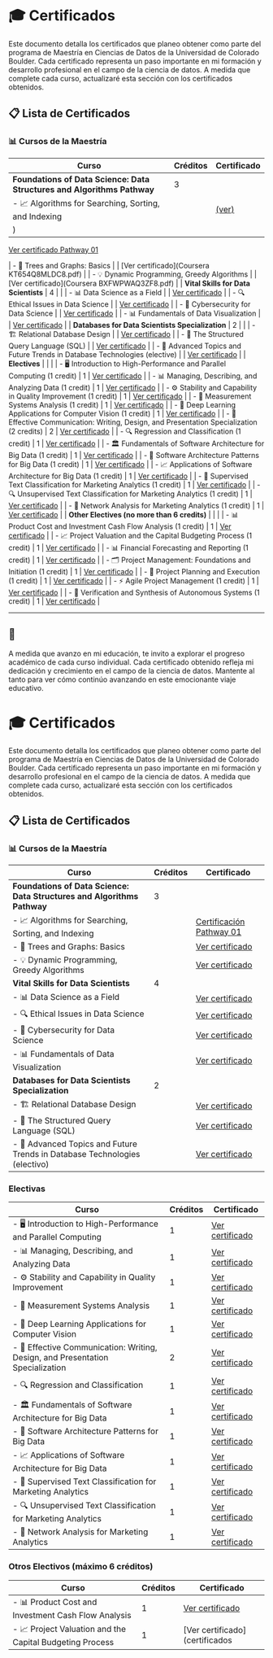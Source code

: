 # 🎓 Certificados

Este documento detalla los certificados que planeo obtener como parte del programa de Maestría en Ciencias de Datos de la Universidad de Colorado Boulder. Cada certificado representa un paso importante en mi formación y desarrollo profesional en el campo de la ciencia de datos. A medida que complete cada curso, actualizaré esta sección con los certificados obtenidos.

## 📋 Lista de Certificados

### 📊 Cursos de la Maestría

| Curso                                                                                                         | Créditos | Certificado                                                                                   |
|---------------------------------------------------------------------------------------------------------------|----------|-----------------------------------------------------------------------------------------------|
| **Foundations of Data Science: Data Structures and Algorithms Pathway**                                       | 3        |                                |
| - 📈 Algorithms for Searching, Sorting, and Indexing                                                          |          | [(ver)](pathway_01.pdf)
)      |

[Ver certificado Pathway 01](Portafolio-Ciencia_de_datos/certificados/Certificación/pathway_01.pdf)

| - 🌲 Trees and Graphs: Basics                                                                                 |          | [Ver certificado](Coursera KT654Q8MLDC8.pdf)                                   |
| - 💡 Dynamic Programming, Greedy Algorithms                                                                   |          | [Ver certificado](Coursera BXFWPWAQ3ZF8.pdf)                     |
| **Vital Skills for Data Scientists**                                                                          | 4        |                           |
| - 📊 Data Science as a Field                                                                                  |          | [Ver certificado](certificados/data_science_as_a_field.pdf)                                   |
| - 🔍 Ethical Issues in Data Science                                                                           |          | [Ver certificado](certificados/ethical_issues_in_data_science.pdf)                            |
| - 🔐 Cybersecurity for Data Science                                                                           |          | [Ver certificado](certificados/cybersecurity_for_data_science.pdf)                            |
| - 📊 Fundamentals of Data Visualization                                                                       |          | [Ver certificado](certificados/fundamentals_of_data_visualization.pdf)                        |
| **Databases for Data Scientists Specialization**                                                              | 2        |                              |
| - 🏗️ Relational Database Design                                                                               |          | [Ver certificado](certificados/relational_database_design.pdf)                                |
| - 📜 The Structured Query Language (SQL)                                                                      |          | [Ver certificado](certificados/sql.pdf)                                                       |
| - 🚀 Advanced Topics and Future Trends in Database Technologies (elective)                                    |          | [Ver certificado](certificados/advanced_database_technologies.pdf)                            |
| **Electives**                                                                                    |          |                                                                                               |
| - 🖥️ Introduction to High-Performance and Parallel Computing (1 credit)                                       | 1        | [Ver certificado](certificados/high_performance_parallel_computing.pdf)                       |
| - 📊 Managing, Describing, and Analyzing Data (1 credit)                                                     | 1        | [Ver certificado](certificados/managing_describing_analyzing_data.pdf)                        |
| - ⚙️ Stability and Capability in Quality Improvement (1 credit)                                               | 1        | [Ver certificado](certificados/stability_quality_improvement.pdf)                             |
| - 🧪 Measurement Systems Analysis (1 credit)                                                                  | 1        | [Ver certificado](certificados/measurement_systems_analysis.pdf)                              |
| - 🤖 Deep Learning Applications for Computer Vision (1 credit)                                               | 1        | [Ver certificado](certificados/deep_learning_computer_vision.pdf)                             |
| - 📝 Effective Communication: Writing, Design, and Presentation Specialization (2 credits)                   | 2        | [Ver certificado](certificados/effective_communication.pdf)                                   |
| - 🔍 Regression and Classification (1 credit)                                                                 | 1        | [Ver certificado](certificados/regression_and_classification.pdf)                             |
| - 🏛️ Fundamentals of Software Architecture for Big Data (1 credit)                                           | 1        | [Ver certificado](certificados/software_architecture_big_data.pdf)                            |
| - 📐 Software Architecture Patterns for Big Data (1 credit)                                                  | 1        | [Ver certificado](certificados/software_architecture_patterns_big_data.pdf)                   |
| - 📈 Applications of Software Architecture for Big Data (1 credit)                                           | 1        | [Ver certificado](certificados/applications_software_architecture_big_data.pdf)               |
| - 🧠 Supervised Text Classification for Marketing Analytics (1 credit)                                       | 1        | [Ver certificado](certificados/supervised_text_classification_marketing.pdf)                  |
| - 🔍 Unsupervised Text Classification for Marketing Analytics (1 credit)                                     | 1        | [Ver certificado](certificados/unsupervised_text_classification_marketing.pdf)                |
| - 🔗 Network Analysis for Marketing Analytics (1 credit)                                                     | 1        | [Ver certificado](certificados/network_analysis_marketing.pdf)                                |
| **Other Electives (no more than 6 credits)**                                                                 |          |                                                                                               |
| - 📊 Product Cost and Investment Cash Flow Analysis (1 credit)                                               | 1        | [Ver certificado](certificados/product_cost_investment_cash_flow.pdf)                         |
| - 📈 Project Valuation and the Capital Budgeting Process (1 credit)                                          | 1        | [Ver certificado](certificados/project_valuation_capital_budgeting.pdf)                       |
| - 📊 Financial Forecasting and Reporting (1 credit)                                                          | 1        | [Ver certificado](certificados/financial_forecasting_reporting.pdf)                           |
| - 🗂️ Project Management: Foundations and Initiation (1 credit)                                               | 1        | [Ver certificado](certificados/project_management_foundations.pdf)                            |
| - 📝 Project Planning and Execution (1 credit)                                                                | 1        | [Ver certificado](certificados/project_planning_execution.pdf)                                |
| - ⚡ Agile Project Management (1 credit)                                                                      | 1        | [Ver certificado](certificados/agile_project_management.pdf)                                  |
| - 🤖 Verification and Synthesis of Autonomous Systems (1 credit)                                             | 1        | [Ver certificado](certificados/verification_synthesis_autonomous_systems.pdf)                 |

---

## 📝 

A medida que avanzo en mi educación, te invito a explorar el progreso académico de cada curso individual. Cada certificado obtenido refleja mi dedicación y crecimiento en el campo de la ciencia de datos. Mantente al tanto para ver cómo continúo avanzando en este emocionante viaje educativo.




# 🎓 Certificados

Este documento detalla los certificados que planeo obtener como parte del programa de Maestría en Ciencias de Datos de la Universidad de Colorado Boulder. Cada certificado representa un paso importante en mi formación y desarrollo profesional en el campo de la ciencia de datos. A medida que complete cada curso, actualizaré esta sección con los certificados obtenidos.

## 📋 Lista de Certificados

### 📊 Cursos de la Maestría

| Curso                                                                                                         | Créditos | Certificado                                                                                   |
|---------------------------------------------------------------------------------------------------------------|----------|-----------------------------------------------------------------------------------------------|
| **Foundations of Data Science: Data Structures and Algorithms Pathway**                                       | 3        |                                                                                               |
| - 📈 Algorithms for Searching, Sorting, and Indexing                                                          |          | [Certificación Pathway 01](Portafolio-Ciencia_de_datos/certificados/Certificación/pathway_01.pdf) |
| - 🌲 Trees and Graphs: Basics                                                                                 |          | [Ver certificado](Coursera-KT654Q8MLDC8.pdf)                                                  |
| - 💡 Dynamic Programming, Greedy Algorithms                                                                   |          | [Ver certificado](Coursera-BXFWPWAQ3ZF8.pdf)                                                  |
| **Vital Skills for Data Scientists**                                                                          | 4        |                                                                                               |
| - 📊 Data Science as a Field                                                                                  |          | [Ver certificado](certificados/data_science_as_a_field.pdf)                                   |
| - 🔍 Ethical Issues in Data Science                                                                           |          | [Ver certificado](certificados/ethical_issues_in_data_science.pdf)                            |
| - 🔐 Cybersecurity for Data Science                                                                           |          | [Ver certificado](certificados/cybersecurity_for_data_science.pdf)                            |
| - 📊 Fundamentals of Data Visualization                                                                       |          | [Ver certificado](certificados/fundamentals_of_data_visualization.pdf)                        |
| **Databases for Data Scientists Specialization**                                                              | 2        |                                                                                               |
| - 🏗️ Relational Database Design                                                                               |          | [Ver certificado](certificados/relational_database_design.pdf)                                |
| - 📜 The Structured Query Language (SQL)                                                                      |          | [Ver certificado](certificados/sql.pdf)                                                       |
| - 🚀 Advanced Topics and Future Trends in Database Technologies (electivo)                                    |          | [Ver certificado](certificados/advanced_database_technologies.pdf)                            |

### Electivas

| Curso                                                                                                         | Créditos | Certificado                                                                                   |
|---------------------------------------------------------------------------------------------------------------|----------|-----------------------------------------------------------------------------------------------|
| - 🖥️ Introduction to High-Performance and Parallel Computing                                                  | 1        | [Ver certificado](certificados/high_performance_parallel_computing.pdf)                       |
| - 📊 Managing, Describing, and Analyzing Data                                                                 | 1        | [Ver certificado](certificados/managing_describing_analyzing_data.pdf)                        |
| - ⚙️ Stability and Capability in Quality Improvement                                                          | 1        | [Ver certificado](certificados/stability_quality_improvement.pdf)                             |
| - 🧪 Measurement Systems Analysis                                                                             | 1        | [Ver certificado](certificados/measurement_systems_analysis.pdf)                              |
| - 🤖 Deep Learning Applications for Computer Vision                                                           | 1        | [Ver certificado](certificados/deep_learning_computer_vision.pdf)                             |
| - 📝 Effective Communication: Writing, Design, and Presentation Specialization                                 | 2        | [Ver certificado](certificados/effective_communication.pdf)                                   |
| - 🔍 Regression and Classification                                                                            | 1        | [Ver certificado](certificados/regression_and_classification.pdf)                             |
| - 🏛️ Fundamentals of Software Architecture for Big Data                                                      | 1        | [Ver certificado](certificados/software_architecture_big_data.pdf)                            |
| - 📐 Software Architecture Patterns for Big Data                                                              | 1        | [Ver certificado](certificados/software_architecture_patterns_big_data.pdf)                   |
| - 📈 Applications of Software Architecture for Big Data                                                       | 1        | [Ver certificado](certificados/applications_software_architecture_big_data.pdf)               |
| - 🧠 Supervised Text Classification for Marketing Analytics                                                   | 1        | [Ver certificado](certificados/supervised_text_classification_marketing.pdf)                  |
| - 🔍 Unsupervised Text Classification for Marketing Analytics                                                 | 1        | [Ver certificado](certificados/unsupervised_text_classification_marketing.pdf)                |
| - 🔗 Network Analysis for Marketing Analytics                                                                 | 1        | [Ver certificado](certificados/network_analysis_marketing.pdf)                                |

### Otros Electivos (máximo 6 créditos)

| Curso                                                                                                         | Créditos | Certificado                                                                                   |
|---------------------------------------------------------------------------------------------------------------|----------|-----------------------------------------------------------------------------------------------|
| - 📊 Product Cost and Investment Cash Flow Analysis                                                           | 1        | [Ver certificado](certificados/product_cost_investment_cash_flow.pdf)                         |
| - 📈 Project Valuation and the Capital Budgeting Process                                                      | 1        | [Ver certificado](certificados
